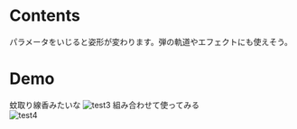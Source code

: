 # Contents
パラメータをいじると姿形が変わります。弾の軌道やエフェクトにも使えそう。
# Demo

蚊取り線香みたいな
![test3](https://user-images.githubusercontent.com/28495709/88676592-37e67000-d127-11ea-93f6-3f796b05c466.gif)
組み合わせて使ってみる  
![test4](https://user-images.githubusercontent.com/28495709/88677814-b394ec80-d128-11ea-8a3b-d16ec19cb3f1.gif)
